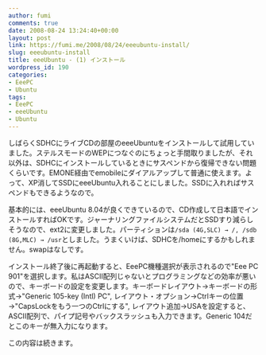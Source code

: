 ```yaml
---
author: fumi
comments: true
date: 2008-08-24 13:24:40+00:00
layout: post
link: https://fumi.me/2008/08/24/eeeubuntu-install/
slug: eeeubuntu-install
title: eeeUbuntu - (1) インストール
wordpress_id: 190
categories:
- EeePC
- Ubuntu
tags:
- EeePC
- eeeUbuntu
- Ubuntu
---
```


しばらくSDHCにライブCDの部屋のeeeUbuntuをインストールして試用していました。ステルスモードのWEPにつなぐのにちょっと手間取りましたが、それ以外は、SDHCにインストールしているときにサスペンドから復帰できない問題くらいです。EMONE経由でemobileにダイアルアップして普通に使えます。よって、XP消してSSDにeeeUbuntu入れることにしました。SSDに入れればサスペンドもできるようなので。




基本的には、eeeUbuntu 8.04が良くできているので、CD作成して日本語でインストールすればOKです。ジャーナリングファイルシステムだとSSDすり減らしそうなので、ext2に変更しました。パーティションは`/sda (4G,SLC) → /, /sdb (8G,MLC) → /usr`としました。うまくいけば、SDHCを/homeにするかもしれません。swapはなしです。





インストール終了後に再起動すると、EeePC機種選択が表示されるので"Eee PC 901"を選択します。私はASCII配列じゃないとプログラミングなどの効率が悪いので、キーボードの設定を変更します。キーボードレイアウト→キーボードの形式→"Generic 105-key (Intl) PC", レイアウト・オプション→Ctrlキーの位置→"CapsLockをもう一つのCtrlにする", レイアウト追加→USAを設定すると、ASCII配列で、パイプ記号やバックスラッシュも入力できます。Generic 104だとこのキーが無入力になります。




この内容は続きます。
